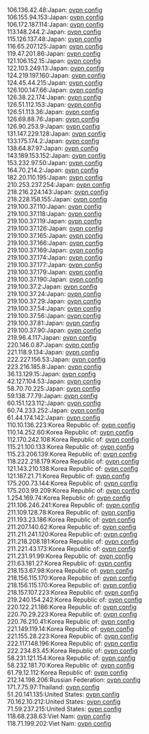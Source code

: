 106.136.42.48:Japan: [ovpn config](vpn/106_136_42_48.ovpn)  
106.155.94.153:Japan: [ovpn config](vpn/106_155_94_153.ovpn)  
106.172.187.114:Japan: [ovpn config](vpn/106_172_187_114.ovpn)  
113.148.244.2:Japan: [ovpn config](vpn/113_148_244_2.ovpn)  
115.126.137.48:Japan: [ovpn config](vpn/115_126_137_48.ovpn)  
116.65.207.125:Japan: [ovpn config](vpn/116_65_207_125.ovpn)  
119.47.201.86:Japan: [ovpn config](vpn/119_47_201_86.ovpn)  
121.106.152.15:Japan: [ovpn config](vpn/121_106_152_15.ovpn)  
122.103.249.13:Japan: [ovpn config](vpn/122_103_249_13.ovpn)  
124.219.197.160:Japan: [ovpn config](vpn/124_219_197_160.ovpn)  
124.45.44.215:Japan: [ovpn config](vpn/124_45_44_215.ovpn)  
126.100.147.66:Japan: [ovpn config](vpn/126_100_147_66.ovpn)  
126.38.22.174:Japan: [ovpn config](vpn/126_38_22_174.ovpn)  
126.51.112.153:Japan: [ovpn config](vpn/126_51_112_153.ovpn)  
126.51.113.36:Japan: [ovpn config](vpn/126_51_113_36.ovpn)  
126.69.88.76:Japan: [ovpn config](vpn/126_69_88_76.ovpn)  
126.90.253.9:Japan: [ovpn config](vpn/126_90_253_9.ovpn)  
131.147.229.128:Japan: [ovpn config](vpn/131_147_229_128.ovpn)  
133.175.174.2:Japan: [ovpn config](vpn/133_175_174_2.ovpn)  
138.64.87.97:Japan: [ovpn config](vpn/138_64_87_97.ovpn)  
143.189.153.152:Japan: [ovpn config](vpn/143_189_153_152.ovpn)  
153.232.97.50:Japan: [ovpn config](vpn/153_232_97_50.ovpn)  
164.70.214.2:Japan: [ovpn config](vpn/164_70_214_2.ovpn)  
182.20.110.195:Japan: [ovpn config](vpn/182_20_110_195.ovpn)  
210.253.237.254:Japan: [ovpn config](vpn/210_253_237_254.ovpn)  
218.216.224.143:Japan: [ovpn config](vpn/218_216_224_143.ovpn)  
218.228.158.155:Japan: [ovpn config](vpn/218_228_158_155.ovpn)  
219.100.37.110:Japan: [ovpn config](vpn/219_100_37_110.ovpn)  
219.100.37.118:Japan: [ovpn config](vpn/219_100_37_118.ovpn)  
219.100.37.119:Japan: [ovpn config](vpn/219_100_37_119.ovpn)  
219.100.37.126:Japan: [ovpn config](vpn/219_100_37_126.ovpn)  
219.100.37.165:Japan: [ovpn config](vpn/219_100_37_165.ovpn)  
219.100.37.166:Japan: [ovpn config](vpn/219_100_37_166.ovpn)  
219.100.37.169:Japan: [ovpn config](vpn/219_100_37_169.ovpn)  
219.100.37.174:Japan: [ovpn config](vpn/219_100_37_174.ovpn)  
219.100.37.177:Japan: [ovpn config](vpn/219_100_37_177.ovpn)  
219.100.37.179:Japan: [ovpn config](vpn/219_100_37_179.ovpn)  
219.100.37.190:Japan: [ovpn config](vpn/219_100_37_190.ovpn)  
219.100.37.2:Japan: [ovpn config](vpn/219_100_37_2.ovpn)  
219.100.37.24:Japan: [ovpn config](vpn/219_100_37_24.ovpn)  
219.100.37.29:Japan: [ovpn config](vpn/219_100_37_29.ovpn)  
219.100.37.54:Japan: [ovpn config](vpn/219_100_37_54.ovpn)  
219.100.37.56:Japan: [ovpn config](vpn/219_100_37_56.ovpn)  
219.100.37.81:Japan: [ovpn config](vpn/219_100_37_81.ovpn)  
219.100.37.90:Japan: [ovpn config](vpn/219_100_37_90.ovpn)  
219.96.4.117:Japan: [ovpn config](vpn/219_96_4_117.ovpn)  
220.146.0.87:Japan: [ovpn config](vpn/220_146_0_87.ovpn)  
221.118.9.134:Japan: [ovpn config](vpn/221_118_9_134.ovpn)  
222.227.156.53:Japan: [ovpn config](vpn/222_227_156_53.ovpn)  
223.216.185.8:Japan: [ovpn config](vpn/223_216_185_8.ovpn)  
36.13.129.15:Japan: [ovpn config](vpn/36_13_129_15.ovpn)  
42.127.104.53:Japan: [ovpn config](vpn/42_127_104_53.ovpn)  
58.70.70.225:Japan: [ovpn config](vpn/58_70_70_225.ovpn)  
59.138.77.79:Japan: [ovpn config](vpn/59_138_77_79.ovpn)  
60.151.123.112:Japan: [ovpn config](vpn/60_151_123_112.ovpn)  
60.74.233.252:Japan: [ovpn config](vpn/60_74_233_252.ovpn)  
61.44.174.142:Japan: [ovpn config](vpn/61_44_174_142.ovpn)  
110.10.136.223:Korea Republic of: [ovpn config](vpn/110_10_136_223.ovpn)  
110.14.252.60:Korea Republic of: [ovpn config](vpn/110_14_252_60.ovpn)  
112.170.242.108:Korea Republic of: [ovpn config](vpn/112_170_242_108.ovpn)  
115.21.100.133:Korea Republic of: [ovpn config](vpn/115_21_100_133.ovpn)  
115.23.206.139:Korea Republic of: [ovpn config](vpn/115_23_206_139.ovpn)  
118.222.218.179:Korea Republic of: [ovpn config](vpn/118_222_218_179.ovpn)  
121.143.210.138:Korea Republic of: [ovpn config](vpn/121_143_210_138.ovpn)  
121.187.21.71:Korea Republic of: [ovpn config](vpn/121_187_21_71.ovpn)  
175.200.73.144:Korea Republic of: [ovpn config](vpn/175_200_73_144.ovpn)  
175.203.99.209:Korea Republic of: [ovpn config](vpn/175_203_99_209.ovpn)  
1.254.169.74:Korea Republic of: [ovpn config](vpn/1_254_169_74.ovpn)  
211.106.246.241:Korea Republic of: [ovpn config](vpn/211_106_246_241.ovpn)  
211.109.128.78:Korea Republic of: [ovpn config](vpn/211_109_128_78.ovpn)  
211.193.23.186:Korea Republic of: [ovpn config](vpn/211_193_23_186.ovpn)  
211.207.140.62:Korea Republic of: [ovpn config](vpn/211_207_140_62.ovpn)  
211.211.241.120:Korea Republic of: [ovpn config](vpn/211_211_241_120.ovpn)  
211.218.208.181:Korea Republic of: [ovpn config](vpn/211_218_208_181.ovpn)  
211.221.43.173:Korea Republic of: [ovpn config](vpn/211_221_43_173.ovpn)  
211.231.91.99:Korea Republic of: [ovpn config](vpn/211_231_91_99.ovpn)  
211.63.181.27:Korea Republic of: [ovpn config](vpn/211_63_181_27.ovpn)  
218.153.67.98:Korea Republic of: [ovpn config](vpn/218_153_67_98.ovpn)  
218.156.115.170:Korea Republic of: [ovpn config](vpn/218_156_115_170.ovpn)  
218.156.115.170:Korea Republic of: [ovpn config](vpn/218_156_115_170.ovpn)  
218.157.107.223:Korea Republic of: [ovpn config](vpn/218_157_107_223.ovpn)  
219.240.154.242:Korea Republic of: [ovpn config](vpn/219_240_154_242.ovpn)  
220.122.21.186:Korea Republic of: [ovpn config](vpn/220_122_21_186.ovpn)  
220.70.29.223:Korea Republic of: [ovpn config](vpn/220_70_29_223.ovpn)  
220.76.210.41:Korea Republic of: [ovpn config](vpn/220_76_210_41.ovpn)  
221.149.119.14:Korea Republic of: [ovpn config](vpn/221_149_119_14.ovpn)  
221.155.28.223:Korea Republic of: [ovpn config](vpn/221_155_28_223.ovpn)  
222.117.148.196:Korea Republic of: [ovpn config](vpn/222_117_148_196.ovpn)  
222.234.83.45:Korea Republic of: [ovpn config](vpn/222_234_83_45.ovpn)  
58.231.121.154:Korea Republic of: [ovpn config](vpn/58_231_121_154.ovpn)  
58.232.181.70:Korea Republic of: [ovpn config](vpn/58_232_181_70.ovpn)  
61.79.12.112:Korea Republic of: [ovpn config](vpn/61_79_12_112.ovpn)  
212.14.198.206:Russian Federation: [ovpn config](vpn/212_14_198_206.ovpn)  
171.7.75.97:Thailand: [ovpn config](vpn/171_7_75_97.ovpn)  
51.20.141.135:United States: [ovpn config](vpn/51_20_141_135.ovpn)  
70.162.10.212:United States: [ovpn config](vpn/70_162_10_212.ovpn)  
71.59.237.215:United States: [ovpn config](vpn/71_59_237_215.ovpn)  
118.68.238.63:Viet Nam: [ovpn config](vpn/118_68_238_63.ovpn)  
118.71.199.202:Viet Nam: [ovpn config](vpn/118_71_199_202.ovpn)  

